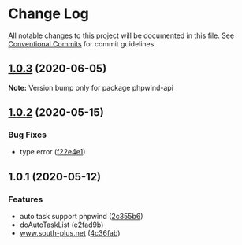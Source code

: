# Change Log

All notable changes to this project will be documented in this file.
See [Conventional Commits](https://conventionalcommits.org) for commit guidelines.

## [1.0.3](https://github.com/bluelovers/ws-rest/compare/phpwind-api@1.0.2...phpwind-api@1.0.3) (2020-06-05)

**Note:** Version bump only for package phpwind-api





## [1.0.2](https://github.com/bluelovers/ws-rest/compare/phpwind-api@1.0.1...phpwind-api@1.0.2) (2020-05-15)


### Bug Fixes

* type error ([f22e4e1](https://github.com/bluelovers/ws-rest/commit/f22e4e10b17b27a26188ed3c80e78bdf83425aec))





## 1.0.1 (2020-05-12)


### Features

* auto task support phpwind ([2c355b6](https://github.com/bluelovers/ws-rest/commit/2c355b69e22981253e5d575f895432e5bb411e75))
* doAutoTaskList ([e2fad9b](https://github.com/bluelovers/ws-rest/commit/e2fad9b746408c451c9c07d0ac4f349157039d96))
* www.south-plus.net ([4c36fab](https://github.com/bluelovers/ws-rest/commit/4c36fab5634753b46c6fc587e6926d567b9f56af))

